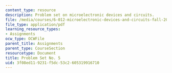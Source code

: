```yaml
---
content_type: resource
description: Problem set on microelectronic devices and circuits.
file: /media/courses/6-012-microelectronic-devices-and-circuits-fall-2009/3f08ed119231f5dc53c2605319916710_MIT6_012F09_assn05.pdf
file_type: application/pdf
learning_resource_types:
- Assignments
ocw_type: OCWFile
parent_title: Assignments
parent_type: CourseSection
resourcetype: Document
title: Problem Set No. 5
uid: 3f08ed11-9231-f5dc-53c2-605319916710
---
```

